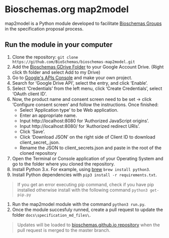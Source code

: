 # Bioschemas.org map2model

map2model is a Python module developed to facilitate [Bioschemas Groups](http://bioschemas.org/groups/) in the specification proposal process.

## Run the module in your computer
1. Clone the repository: ```git clone https://github.com/BioSchemas/bioschemas-map2model.git```
1. Add the [Bioschemas GDrive Folder](https://drive.google.com/open?id=0B8yXU9SkT3ftaWJtTGYyTTJjck0) to your Google Account Drive. (Right click th folder and select Add to my Drive)
1. Go to [Google's APIs Console](https://console.developers.google.com/iam-admin/projects) and make your own project.
1. Search for ‘Google Drive API’, select the entry, and click ‘Enable’.
1. Select ‘Credentials’ from the left menu, click ‘Create Credentials’, select ‘OAuth client ID’.
1. Now, the product name and consent screen need to be set -> click ‘Configure consent screen’ and follow the instructions. Once finished:
      - Select ‘Application type’ to be Web application.
      - Enter an appropriate name.
      - Input http://localhost:8080 for ‘Authorized JavaScript origins’.
      - Input http://localhost:8080/ for ‘Authorized redirect URIs’.
      - Click ‘Save’.
      - Click ‘Download JSON’ on the right side of Client ID to download client_secret_<really long ID>.json.
      - Rename the JSON to client_secrets.json and paste in the root of the cloned repository
1. Open the Terminal or Console application of your Operating System and go to the folder where you cloned the repository.
1. Install Python 3.x. For example, using [brew](https://brew.sh/) ```brew install python3```.
1. Install Python dependencies with ```pip3 install -r requirements.txt```.
> If you get an error executing pip command, check if you have pip installed otherwise install with the following command ```python3 get-pip.py```
1. Run the map2model module with the command ```python3 run.py```.
1. Once the module succesfuly runned, create a pull request to update the folder ```docs\specification_md_files\```.
> Updates will be loaded to [bioschemas.github.io repository](https://github.com/BioSchemas/bioschemas.github.io) when the pull request is merged to the master branch.
